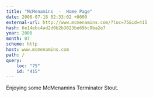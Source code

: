 ```yaml
---
title: "McMenamins  -  Home Page"
date: 2008-07-18 02:33:02 +0000
external-url: http://www.mcmenamins.com/?loc=75&id=415
hash: 6e14ebc4ad2d0b2b3823be69bc9ba2e7
year: 2008
month: 07
scheme: http
host: www.mcmenamins.com
path: /
query:
    loc: "75"
    id: "415"
---
```


Enjoying some McMenamins Terminator Stout. 
